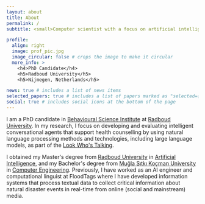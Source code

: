 ```yaml
---
layout: about
title: About
permalink: /
subtitle: <small>Computer scientist with a focus on artificial intelligence and language technologies</small> #<a href='#'>Affiliations</a>. Address. Contacts. Motto. Etc.

profile:
  align: right
  image: prof_pic.jpg
  image_circular: false # crops the image to make it circular
  more_info: >
    <h4>PhD Candidate</h4>
    <h5>Radboud University</h5>
    <h5>Nijmegen, Netherlands</h5>

news: true # includes a list of news items
selected_papers: true # includes a list of papers marked as "selected={true}"
social: true # includes social icons at the bottom of the page
---
```


I am a PhD candidate in [Behavioural Science Institute](https://www.ru.nl/en/bsi) at [Radboud University](https://www.ru.nl/en). In my research, I focus on developing and evaluating intelligent conversational agents that support health counselling by using natural language processing methods and technologies, including large language models, as part of the [Look Who's Talking](https://look.uvt.nl).

I obtained my Master's degree from [Radboud University](https://www.ru.nl/en) in [Artificial Intelligence](https://www.ru.nl/en/education/masters/artificial-intelligence), and my Bachelor's degree from [Muğla Sıtkı Koçman University](https://mu.edu.tr/en) in [Computer Engineering](https://bilgisayar.mu.edu.tr/en). Previously, I have worked as an AI engineer and computational linguist at FloodTags where I have developed information systems that process textual data to collect critical information about natural disaster events in real-time from online (social and mainstream) media.
